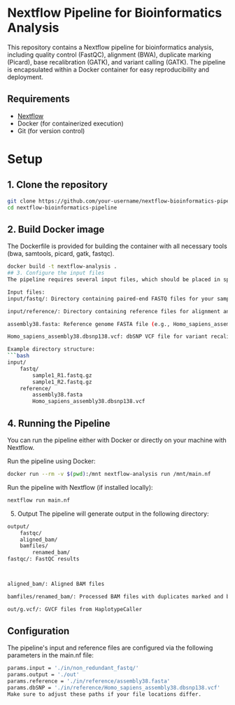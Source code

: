 # Nextflow Pipeline for Bioinformatics Analysis

This repository contains a Nextflow pipeline for bioinformatics analysis, including quality control (FastQC), alignment (BWA), duplicate marking (Picard), base recalibration (GATK), and variant calling (GATK). The pipeline is encapsulated within a Docker container for easy reproducibility and deployment.

## Requirements

- [Nextflow](https://www.nextflow.io/)
- Docker (for containerized execution)
- Git (for version control)

# Setup

## 1. Clone the repository

```bash
git clone https://github.com/your-username/nextflow-bioinformatics-pipeline.git
cd nextflow-bioinformatics-pipeline
```

## 2. Build Docker image
The Dockerfile is provided for building the container with all necessary tools (bwa, samtools, picard, gatk, fastqc).

```bash
docker build -t nextflow-analysis .
## 3. Configure the input files
The pipeline requires several input files, which should be placed in specific directories.

Input files:
input/fastq/: Directory containing paired-end FASTQ files for your samples (e.g., sample1_R1.fastq.gz, sample1_R2.fastq.gz).

input/reference/: Directory containing reference files for alignment and variant calling:

assembly38.fasta: Reference genome FASTA file (e.g., Homo_sapiens_assembly38.fasta).

Homo_sapiens_assembly38.dbsnp138.vcf: dbSNP VCF file for variant recalibration.

Example directory structure:
```bash
input/
    fastq/
        sample1_R1.fastq.gz
        sample1_R2.fastq.gz
    reference/
        assembly38.fasta
        Homo_sapiens_assembly38.dbsnp138.vcf
```
## 4. Running the Pipeline
You can run the pipeline either with Docker or directly on your machine with Nextflow.

Run the pipeline using Docker:
```bash
docker run --rm -v $(pwd):/mnt nextflow-analysis run /mnt/main.nf
```
Run the pipeline with Nextflow (if installed locally):
```bash
nextflow run main.nf
```
5. Output
The pipeline will generate output in the following directory:

```bash
output/
    fastqc/
    aligned_bam/
    bamfiles/
        renamed_bam/
fastqc/: FastQC results



aligned_bam/: Aligned BAM files

bamfiles/renamed_bam/: Processed BAM files with duplicates marked and base recalibrated

out/g.vcf/: GVCF files from HaplotypeCaller
```

## Configuration
The pipeline's input and reference files are configured via the following parameters in the main.nf file:

```bash
params.input = './in/non_redundant_fastq/'
params.output = './out'
params.reference = './in/reference/assembly38.fasta'
params.dbSNP = './in/reference/Homo_sapiens_assembly38.dbsnp138.vcf'
Make sure to adjust these paths if your file locations differ.
```
